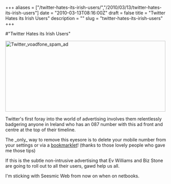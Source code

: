 +++
aliases = ["/twitter-hates-its-irish-users/","/2010/03/13/twitter-hates-its-irish-users"]
date = "2010-03-13T08:16:00Z"
draft = false
title = "Twitter Hates its Irish Users"
description = ""
slug = "twitter-hates-its-irish-users"
+++

#"Twitter Hates its Irish Users"


 <p><div class='p_embed p_image_embed'>
<a href="http://getfile8.posterous.com/getfile/files.posterous.com/conoroneill/2vtaYMMlmkWXmTL7UGP4kCbp3ghZsBKCZjwgxfGLJ903ptVPVAIeTChE5hhS/twitter_voadfone_spam_ad.png"><img alt="Twitter_voadfone_spam_ad" height="221" src="http://getfile9.posterous.com/getfile/files.posterous.com/conoroneill/WEl8JSM8NLJTAHGdG2F4xZb8ehFYVWmSfmcX1xShkzxQ8ylC3tQWi3dEV9Gc/twitter_voadfone_spam_ad.png.scaled.500.jpg" width="500" /></a>
</div>
</p>
<p>Twitter's first foray into the world of advertising involves them relentlessly badgering anyone in Ireland who has an 087 number with this ad front and centre at the top of their timeline.</p>
<p />
<div>The _only_ way to remove this eyesore is to delete your mobile number from your settings or via a <a href="http://url.ie/5cyi ">bookmarklet</a>! (thanks to those lovely people who gave me those tips)</div>
<p />
<div>If this is the subtle non-intrusive advertising that Ev Williams and Biz Stone are going to roll out to all their users, gawd help us all.</div>
<p />
<div>I'm sticking with Seesmic Web from now on when on netbooks.</div>
 